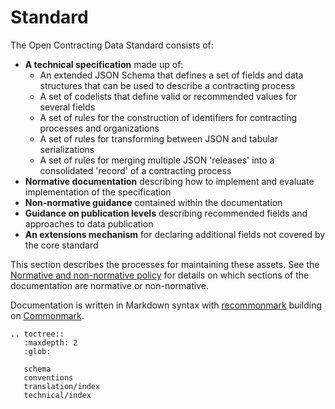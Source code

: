 # Standard

The Open Contracting Data Standard consists of:

* **A technical specification** made up of:
  * An extended JSON Schema that defines a set of fields and data structures that can be used to describe a contracting process
  * A set of codelists that define valid or recommended values for several fields
  * A set of rules for the construction of identifiers for contracting processes and organizations
  * A set of rules for transforming between JSON and tabular serializations
  * A set of rules for merging multiple JSON 'releases' into a consolidated 'record' of a contracting process
* **Normative documentation** describing how to implement and evaluate implementation of the specification
* **Non-normative guidance** contained within the documentation
* **Guidance on publication levels** describing recommended fields and approaches to data publication
* **An extensions mechanism** for declaring additional fields not covered by the core standard

This section describes the processes for maintaining these assets. See the [Normative and non-normative policy](https://docs.google.com/document/d/1xjlAneqgewZvHh6_hwuQ98hbjxRcA2IUqOTJiNGcOf8/edit) for details on which sections of the documentation are normative or non-normative.

Documentation is written in Markdown syntax with [recommonmark](https://recommonmark.readthedocs.org/en/latest/) building on [Commonmark](http://commonmark.org/).

```eval_rst
.. toctree::
   :maxdepth: 2
   :glob:

   schema
   conventions
   translation/index
   technical/index
```
